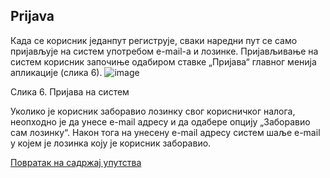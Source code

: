 ## Prijava
Када се корисник једанпут региструје,  сваки наредни пут се само пријављује на систем употребом е-mail-а и лозинке. Пријављивање на систем корисник започиње одабиром ставке „Пријава“ главног менија апликације (слика 6).
![image](https://user-images.githubusercontent.com/29538544/147270911-6664ebae-e17a-435a-b0c3-ec4810c59c35.png)
 
Слика 6. Пријава на систем

Уколико је корисник заборавио лозинку свог корисничког налога, неопходно је да унесе e-mail адресу и да одабере опцију „Заборавио сам лозинку“. Након тога на унесену e-mail адресу  систем шаље е-mail у којем је лозинка коју је корисник заборавио.  

[Повратак на садржај упутства](uputstvo.md#садржај)
